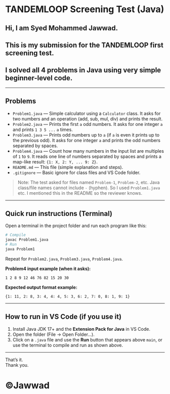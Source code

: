 # TANDEMLOOP Screening Test (Java)

## Hi, I am **Syed Mohammed Jawwad**.  
## This is my submission for the **TANDEMLOOP first screening test**.  
## I solved all 4 problems in **Java** using very simple beginner-level code.

---

## Problems

- `Problem1.java` — Simple calculator using a `Calculator` class. It asks for two numbers and an operation (add, sub, mul, div) and prints the result.
- `Problem2.java` — Prints the first `a` odd numbers. It asks for one integer `a` and prints `1 3 5 ...` `a` times.
- `Problem3.java` — Prints odd numbers up to `a` (if `a` is even it prints up to the previous odd). It asks for one integer `a` and prints the odd numbers separated by spaces.
- `Problem4.java` — Count how many numbers in the input list are multiples of `1` to `9`. It reads one line of numbers separated by spaces and prints a map-like result: `{1: X, 2: Y, ... 9: Z}`.
- `README.md` — This file (simple explanation and steps).
- `.gitignore` — Basic ignore for class files and VS Code folder.

> Note: The test asked for files named `Problem-1`, `Problem-2`, etc. Java class/file names cannot include `-` (hyphen). So I used `Problem1.java` etc. I mentioned this in the README so the reviewer knows.

---

## Quick run instructions (Terminal)

Open a terminal in the project folder and run each program like this:

```bash
# Compile
javac Problem1.java
# Run
java Problem1
```

Repeat for `Problem2.java`, `Problem3.java`, `Problem4.java`.

**Problem4 input example (when it asks):**

```
1 2 8 9 12 46 76 82 15 20 30
```

**Expected output format example:**

```
{1: 11, 2: 8, 3: 4, 4: 4, 5: 3, 6: 2, 7: 0, 8: 1, 9: 1}
```

---

## How to run in VS Code (if you use it)

1. Install Java JDK 17+ and the **Extension Pack for Java** in VS Code.
2. Open the folder (File → Open Folder...).
3. Click on a `.java` file and use the **Run** button that appears above `main`, or use the terminal to compile and run as shown above.

---

That’s it.  
Thank you.

# ©️Jawwad
